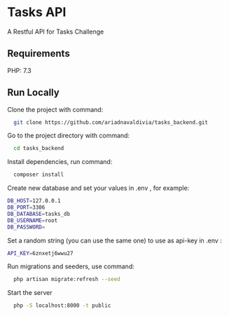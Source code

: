 # Tasks API

A Restful API for Tasks Challenge

## Requirements

PHP: 7.3
## Run Locally

Clone the project with command:

```bash
  git clone https://github.com/ariadnavaldivia/tasks_backend.git
```

Go to the project directory with command:

```bash
  cd tasks_backend
```

Install dependencies, run command:

```bash
  composer install
```
Create new database and set your values in .env , for example:
```bash
DB_HOST=127.0.0.1
DB_PORT=3306
DB_DATABASE=tasks_db
DB_USERNAME=root
DB_PASSWORD=
```

Set a random string  (you can use the same one)  to use as api-key in .env :
```bash
API_KEY=6znxetj6wwu27
```
Run migrations and seeders, use command:

```bash
  php artisan migrate:refresh --seed
```

Start the server

```bash
  php -S localhost:8000 -t public
```

